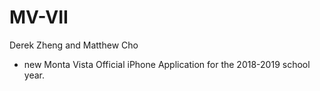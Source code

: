 # MV-VII

Derek Zheng and Matthew Cho
- new Monta Vista Official iPhone Application for the 2018-2019 school year. 
